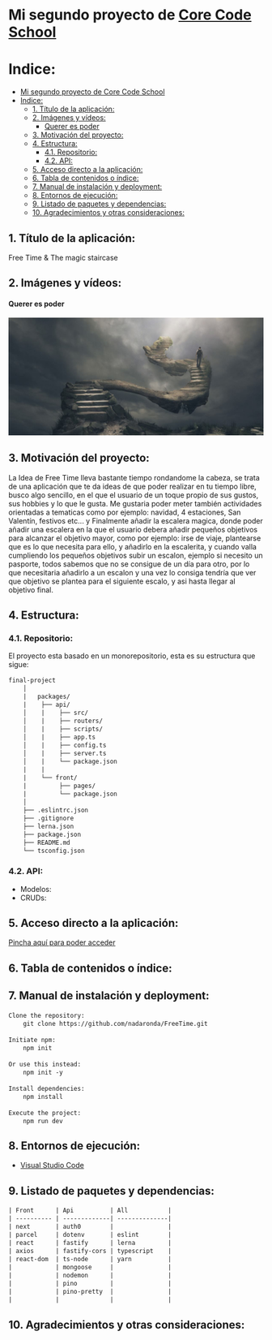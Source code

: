 # Mi segundo proyecto de [Core Code School](https://www.corecode.school/)
# Indice:
- [Mi segundo proyecto de Core Code School](#mi-segundo-proyecto-de-core-code-school)
- [Indice:](#indice)
  - [1. Título de la aplicación:](#1-título-de-la-aplicación)
  - [2. Imágenes y vídeos:](#2-imágenes-y-vídeos)
      - [Querer es poder](#querer-es-poder)
  - [3. Motivación del proyecto:](#3-motivación-del-proyecto)
  - [4. Estructura:](#4-estructura)
    - [4.1.  Repositorio:](#41--repositorio)
    - [4.2.  API:](#42--api)
  - [5. Acceso directo a la aplicación:](#5-acceso-directo-a-la-aplicación)
  - [6. Tabla de contenidos o índice:](#6-tabla-de-contenidos-o-índice)
  - [7. Manual de instalación y deployment:](#7-manual-de-instalación-y-deployment)
  - [8. Entornos de ejecución:](#8-entornos-de-ejecución)
  - [9. Listado de paquetes y dependencias:](#9-listado-de-paquetes-y-dependencias)
  - [10. Agradecimientos y otras consideraciones:](#10-agradecimientos-y-otras-consideraciones)


## 1. Título de la aplicación:
Free Time & 
The magic staircase

## 2. Imágenes y vídeos:
#### Querer es poder
![Escalera mágica](./img/escalera.jpg)

## 3. Motivación del proyecto:
La Idea de Free Time lleva bastante tiempo rondandome la cabeza, se trata de una aplicación que te da ideas de que poder realizar en tu tiempo libre, busco algo sencillo, en el que el usuario de un toque propio de sus gustos, sus hobbies y lo que le gusta. Me gustaria poder meter también actividades orientadas a tematicas como por ejemplo: navidad, 4 estaciones, San Valentín, festivos etc... y 
Finalmente añadir la escalera magica, donde poder añadir una escalera en la que el usuario debera añadir pequeños objetivos para alcanzar el objetivo mayor, como por ejemplo: irse de viaje, plantearse que es lo que necesita para ello, y añadirlo en la escalerita, y cuando valla cumpliendo los pequeños objetivos subir un escalon, ejemplo si necesito un pasporte, todos sabemos que no se consigue de un día para otro, por lo que necesitaria añadirlo a un escalon y una vez lo consiga tendría que ver que objetivo se plantea para el siguiente escalo, y asi hasta llegar al objetivo final.

## 4. Estructura:
 ### 4.1.  Repositorio:
 El proyecto esta basado en un monorepositorio, esta es su estructura que sigue:
```
final-project
    │
    |   packages/
    |    ├── api/
    │    |    ├── src/
    │    |    ├── routers/
    │    |    ├── scripts/
    │    |    ├── app.ts
    │    |    ├── config.ts
    │    |    ├── server.ts
    │    |    └── package.json
    |    |
    |    └── front/
    |         ├── pages/
    |         └── package.json
    │
    ├── .eslintrc.json
    ├── .gitignore
    ├── lerna.json
    ├── package.json
    ├── README.md
    └── tsconfig.json
```
 ### 4.2.  API:
* Modelos:
* CRUDs:
## 5. Acceso directo a la aplicación:
[Pincha aquí para poder acceder](https://github.com/nadaronda/FreeTime/)

## 6. Tabla de contenidos o índice:
 
## 7. Manual de instalación y deployment:
```
Clone the repository:
    git clone https://github.com/nadaronda/FreeTime.git

Initiate npm:
    npm init

Or use this instead:
    npm init -y

Install dependencies:
    npm install

Execute the project:
    npm run dev

``` 
## 8. Entornos de ejecución:
* [Visual Studio Code](https://code.visualstudio.com/Download)
  
## 9. Listado de paquetes y dependencias:
```
| Front      | Api          | All           |
| ---------- | -------------| --------------|
| next       | auth0        |               |
| parcel     | dotenv       | eslint        |
| react      | fastify      | lerna         |
| axios      | fastify-cors | typescript    |
| react-dom  | ts-node      | yarn          |
|            | mongoose     |               |
|            | nodemon      |               |
|            | pino         |               |
|            | pino-pretty  |               |
|            |              |               |

```


## 10. Agradecimientos y otras consideraciones: